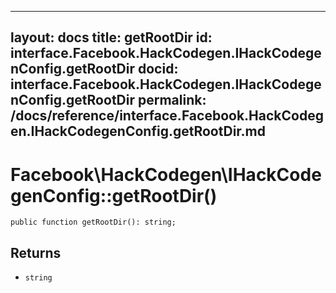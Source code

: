 
***

layout: docs
title: getRootDir
id: interface.Facebook.HackCodegen.IHackCodegenConfig.getRootDir
docid: interface.Facebook.HackCodegen.IHackCodegenConfig.getRootDir
permalink: /docs/reference/interface.Facebook.HackCodegen.IHackCodegenConfig.getRootDir.md
---







# Facebook\\HackCodegen\\IHackCodegenConfig::getRootDir()




``` Hack
public function getRootDir(): string;
```




## Returns




* ` string `